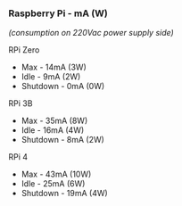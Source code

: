 ### Raspberry Pi - mA (W)
*(consumption on 220Vac power supply side)*

RPi Zero
- Max - 14mA (3W)
- Idle - 9mA (2W)
- Shutdown - 0mA (0W)

RPi 3B
- Max - 35mA (8W)
- Idle - 16mA (4W)
- Shutdown - 8mA (2W)

RPi 4
- Max - 43mA (10W)
- Idle - 25mA (6W)
- Shutdown - 19mA (4W)
